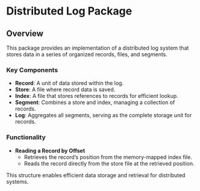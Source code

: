 # Distributed Log Package

## Overview

This package provides an implementation of a distributed log system that stores data in a series of organized records, files, and segments.

### Key Components

- **Record**: A unit of data stored within the log.
- **Store**: A file where record data is saved.
- **Index**: A file that stores references to records for efficient lookup.
- **Segment**: Combines a store and index, managing a collection of records.
- **Log**: Aggregates all segments, serving as the complete storage unit for records.

### Functionality

- **Reading a Record by Offset**
  - Retrieves the record’s position from the memory-mapped index file.
  - Reads the record directly from the store file at the retrieved position.

This structure enables efficient data storage and retrieval for distributed systems.
